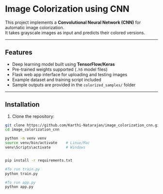 # Image Colorization using CNN

This project implements a **Convolutional Neural Network (CNN)** for automatic image colorization.  
It takes grayscale images as input and predicts their colored versions.

---

## Features
- Deep learning model built using **TensorFlow/Keras**  
- Pre-trained weights supported (`.h5` model files)  
- Flask web app interface for uploading and testing images  
- Example dataset and training script included  
- Sample outputs are provided in the `colorized_samples/` folder  

---

## Installation

1. Clone the repository:
```bash
git clone https://github.com/Karthi-Natarajan/image_colorization_cnn.git
cd image_colorization_cnn

python -m venv venv
source venv/bin/activate    # Linux/Mac
venv\Scripts\activate       # Windows


pip install -r requirements.txt

#To run train.py
python train.py

#To run app.py
python app.py
